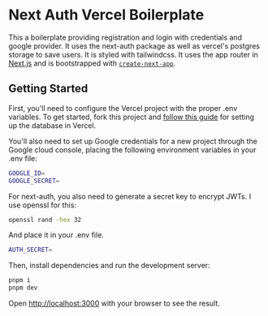 # Next Auth Vercel Boilerplate

This a boilerplate providing registration and login with credentials and google provider. It uses the next-auth package as well as vercel's postgres storage to save users. It is styled with tailwindcss. It uses the app router in [Next.js](https://nextjs.org/) and is bootstrapped with [`create-next-app`](https://github.com/vercel/next.js/tree/canary/packages/create-next-app).

## Getting Started

First, you'll need to configure the Vercel project with the proper .env variables. To get started, fork this project and [follow this guide](https://nextjs.org/learn/dashboard-app/setting-up-your-database#connect-and-deploy-your-project) for setting up the database in Vercel.

You'll also need to set up Google credentials for a new project through the Google cloud console, placing the following environment variables in your .env file:

```bash
GOOGLE_ID=
GOOGLE_SECRET=
```

For next-auth, you also need to generate a secret key to encrypt JWTs. I use openssl for this:

```bash
openssl rand -hex 32
```

And place it in your .env file.

```bash
AUTH_SECRET=
```

Then, install dependencies and run the development server:

```bash
pnpm i
pnpm dev
```

Open [http://localhost:3000](http://localhost:3000) with your browser to see the result.

